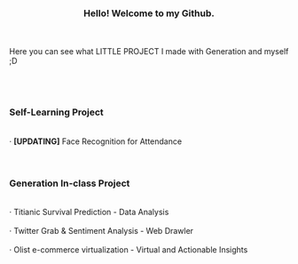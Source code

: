 ### <p align="center">Hello! Welcome to my Github.</p>
<br></br>
Here you can see what LITTLE PROJECT I made with Generation and myself ;D
<br></br>
<br></br>
### Self-Learning Project
<br>‧ <b>[UPDATING]</b> Face Recognition for Attendance</br>
<br></br>
### Generation In-class Project
<br>‧ Titianic Survival Prediction - Data Analysis</br>
<br>‧ Twitter Grab & Sentiment Analysis - Web Drawler</br>
<br>‧ Olist e-commerce virtualization - Virtual and Actionable Insights</br>

